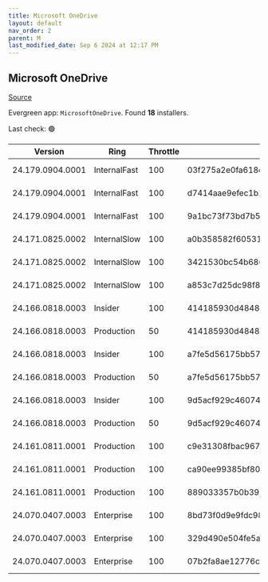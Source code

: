 ```yaml
---
title: Microsoft OneDrive
layout: default
nav_order: 2
parent: M
last_modified_date: Sep 6 2024 at 12:17 PM
---
```


## Microsoft OneDrive

[Source](https://onedrive.live.com/)

Evergreen app: `MicrosoftOneDrive`. Found **18** installers.

Last check: 🟢

| Version          | Ring         | Throttle | Sha256                                                           | Architecture | Type | URI                                                                                                                                                                  |
| ---------------- | ------------ | -------- | ---------------------------------------------------------------- | ------------ | ---- | -------------------------------------------------------------------------------------------------------------------------------------------------------------------- |
| 24.179.0904.0001 | InternalFast | 100      | 03f275a2e0fa618d2489796f303af7efa0f298d1321595d81819d4cd30256772 | ARM64        | exe  | [https://oneclient.sfx.ms/Win/Installers/24.179.0904.0001/arm64/OneDriveSetup.exe](https://oneclient.sfx.ms/Win/Installers/24.179.0904.0001/arm64/OneDriveSetup.exe) |
| 24.179.0904.0001 | InternalFast | 100      | d7414aae9efec1b1b4b93bd99f7d1ddb9312c10fd8248480de61a9a15132d9b3 | x64          | exe  | [https://oneclient.sfx.ms/Win/Installers/24.179.0904.0001/amd64/OneDriveSetup.exe](https://oneclient.sfx.ms/Win/Installers/24.179.0904.0001/amd64/OneDriveSetup.exe) |
| 24.179.0904.0001 | InternalFast | 100      | 9a1bc73f73bd7b54f04bca700ea2fd74233132f4d43ca3e256262c359a431691 | x86          | exe  | [https://oneclient.sfx.ms/Win/Installers/24.179.0904.0001/OneDriveSetup.exe](https://oneclient.sfx.ms/Win/Installers/24.179.0904.0001/OneDriveSetup.exe)             |
| 24.171.0825.0002 | InternalSlow | 100      | a0b358582f60531fad9f4dd19a021d88e1ea0aafa61b17b98a41f5eebcca79e4 | ARM64        | exe  | [https://oneclient.sfx.ms/Win/Installers/24.171.0825.0002/arm64/OneDriveSetup.exe](https://oneclient.sfx.ms/Win/Installers/24.171.0825.0002/arm64/OneDriveSetup.exe) |
| 24.171.0825.0002 | InternalSlow | 100      | 3421530bc54b686ad900719752a7181fde1cac4428ff265004409b59cb1803c3 | x64          | exe  | [https://oneclient.sfx.ms/Win/Installers/24.171.0825.0002/amd64/OneDriveSetup.exe](https://oneclient.sfx.ms/Win/Installers/24.171.0825.0002/amd64/OneDriveSetup.exe) |
| 24.171.0825.0002 | InternalSlow | 100      | a853c7d25dc98f8c80e9e95537408f346a02672a4e5b4c2225f8bf2205ebb8bc | x86          | exe  | [https://oneclient.sfx.ms/Win/Installers/24.171.0825.0002/OneDriveSetup.exe](https://oneclient.sfx.ms/Win/Installers/24.171.0825.0002/OneDriveSetup.exe)             |
| 24.166.0818.0003 | Insider      | 100      | 414185930d4848022ccd6963b1812cabc9d88a4e89080ae6dc390d807884bd4a | ARM64        | exe  | [https://oneclient.sfx.ms/Win/Installers/24.166.0818.0003/arm64/OneDriveSetup.exe](https://oneclient.sfx.ms/Win/Installers/24.166.0818.0003/arm64/OneDriveSetup.exe) |
| 24.166.0818.0003 | Production   | 50       | 414185930d4848022ccd6963b1812cabc9d88a4e89080ae6dc390d807884bd4a | ARM64        | exe  | [https://oneclient.sfx.ms/Win/Installers/24.166.0818.0003/arm64/OneDriveSetup.exe](https://oneclient.sfx.ms/Win/Installers/24.166.0818.0003/arm64/OneDriveSetup.exe) |
| 24.166.0818.0003 | Insider      | 100      | a7fe5d56175bb57338d1ebea96dd40c3b5801a227b190fcccab0c90a65c105e8 | x64          | exe  | [https://oneclient.sfx.ms/Win/Installers/24.166.0818.0003/amd64/OneDriveSetup.exe](https://oneclient.sfx.ms/Win/Installers/24.166.0818.0003/amd64/OneDriveSetup.exe) |
| 24.166.0818.0003 | Production   | 50       | a7fe5d56175bb57338d1ebea96dd40c3b5801a227b190fcccab0c90a65c105e8 | x64          | exe  | [https://oneclient.sfx.ms/Win/Installers/24.166.0818.0003/amd64/OneDriveSetup.exe](https://oneclient.sfx.ms/Win/Installers/24.166.0818.0003/amd64/OneDriveSetup.exe) |
| 24.166.0818.0003 | Insider      | 100      | 9d5acf929c4607444e41d5e67ce5f6254f49d015512196a94cc821bb66ed17cc | x86          | exe  | [https://oneclient.sfx.ms/Win/Installers/24.166.0818.0003/OneDriveSetup.exe](https://oneclient.sfx.ms/Win/Installers/24.166.0818.0003/OneDriveSetup.exe)             |
| 24.166.0818.0003 | Production   | 50       | 9d5acf929c4607444e41d5e67ce5f6254f49d015512196a94cc821bb66ed17cc | x86          | exe  | [https://oneclient.sfx.ms/Win/Installers/24.166.0818.0003/OneDriveSetup.exe](https://oneclient.sfx.ms/Win/Installers/24.166.0818.0003/OneDriveSetup.exe)             |
| 24.161.0811.0001 | Production   | 100      | c9e31308fbac967f06be3bc0eccf93fee887d87597aff2e835c813511a482e61 | ARM64        | exe  | [https://oneclient.sfx.ms/Win/Installers/24.161.0811.0001/arm64/OneDriveSetup.exe](https://oneclient.sfx.ms/Win/Installers/24.161.0811.0001/arm64/OneDriveSetup.exe) |
| 24.161.0811.0001 | Production   | 100      | ca90ee99385bf80d69245878757aa4bac45796f468af14d657774934f5e6e2ee | x64          | exe  | [https://oneclient.sfx.ms/Win/Installers/24.161.0811.0001/amd64/OneDriveSetup.exe](https://oneclient.sfx.ms/Win/Installers/24.161.0811.0001/amd64/OneDriveSetup.exe) |
| 24.161.0811.0001 | Production   | 100      | 889033357b0b39731d63c3cd4511f12b99bba0d30538f20ac63823568f5bf1c3 | x86          | exe  | [https://oneclient.sfx.ms/Win/Installers/24.161.0811.0001/OneDriveSetup.exe](https://oneclient.sfx.ms/Win/Installers/24.161.0811.0001/OneDriveSetup.exe)             |
| 24.070.0407.0003 | Enterprise   | 100      | 8bd73f0d9e9fdc98e7cb5610236c0abe136082c3a577346b190c99f56eacb29a | ARM64        | exe  | [https://oneclient.sfx.ms/Win/Installers/24.070.0407.0003/arm64/OneDriveSetup.exe](https://oneclient.sfx.ms/Win/Installers/24.070.0407.0003/arm64/OneDriveSetup.exe) |
| 24.070.0407.0003 | Enterprise   | 100      | 329d490e504fe5ae022eeb1a6f21504805b9bdf592d781b514cc33da5483a189 | x64          | exe  | [https://oneclient.sfx.ms/Win/Installers/24.070.0407.0003/amd64/OneDriveSetup.exe](https://oneclient.sfx.ms/Win/Installers/24.070.0407.0003/amd64/OneDriveSetup.exe) |
| 24.070.0407.0003 | Enterprise   | 100      | 07b2fa8ae12776c654ea1eb66b0ed046b7f63ecb5c37bc4eb17fad92e99459e8 | x86          | exe  | [https://oneclient.sfx.ms/Win/Installers/24.070.0407.0003/OneDriveSetup.exe](https://oneclient.sfx.ms/Win/Installers/24.070.0407.0003/OneDriveSetup.exe)             |
